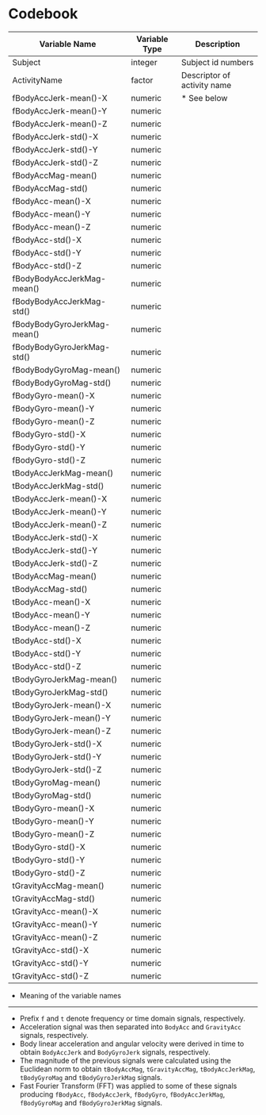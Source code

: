 Codebook
========

Variable Name              | Variable Type | Description
-------------              | ------------- | ----------- 
Subject                    | integer       | Subject id numbers
ActivityName               | factor        | Descriptor of activity name
fBodyAccJerk-mean()-X      | numeric       | * See below
fBodyAccJerk-mean()-Y      | numeric       |
fBodyAccJerk-mean()-Z      | numeric       |
fBodyAccJerk-std()-X       | numeric       |
fBodyAccJerk-std()-Y       | numeric       |
fBodyAccJerk-std()-Z       | numeric       |
fBodyAccMag-mean()         | numeric       |
fBodyAccMag-std()          | numeric       |
fBodyAcc-mean()-X          | numeric       |
fBodyAcc-mean()-Y          | numeric       |
fBodyAcc-mean()-Z          | numeric       |
fBodyAcc-std()-X           | numeric       |
fBodyAcc-std()-Y           | numeric       |
fBodyAcc-std()-Z           | numeric       |
fBodyBodyAccJerkMag-mean() | numeric       |
fBodyBodyAccJerkMag-std()  | numeric       |
fBodyBodyGyroJerkMag-mean()| numeric       |
fBodyBodyGyroJerkMag-std() | numeric       |
fBodyBodyGyroMag-mean()    | numeric       |
fBodyBodyGyroMag-std()     | numeric       |
fBodyGyro-mean()-X         | numeric       |
fBodyGyro-mean()-Y         | numeric       |
fBodyGyro-mean()-Z         | numeric       |
fBodyGyro-std()-X          | numeric       |
fBodyGyro-std()-Y          | numeric       |
fBodyGyro-std()-Z          | numeric       |
tBodyAccJerkMag-mean()     | numeric       |
tBodyAccJerkMag-std()      | numeric       |
tBodyAccJerk-mean()-X      | numeric       |
tBodyAccJerk-mean()-Y      | numeric       |
tBodyAccJerk-mean()-Z      | numeric       |
tBodyAccJerk-std()-X       | numeric       |
tBodyAccJerk-std()-Y       | numeric       |
tBodyAccJerk-std()-Z       | numeric       |
tBodyAccMag-mean()         | numeric       |
tBodyAccMag-std()          | numeric       |
tBodyAcc-mean()-X          | numeric       |
tBodyAcc-mean()-Y          | numeric       |
tBodyAcc-mean()-Z          | numeric       |
tBodyAcc-std()-X           | numeric       |
tBodyAcc-std()-Y           | numeric       |
tBodyAcc-std()-Z           | numeric       |
tBodyGyroJerkMag-mean()    | numeric       |
tBodyGyroJerkMag-std()     | numeric       |
tBodyGyroJerk-mean()-X     | numeric       |
tBodyGyroJerk-mean()-Y     | numeric       |
tBodyGyroJerk-mean()-Z     | numeric       |
tBodyGyroJerk-std()-X      | numeric       |
tBodyGyroJerk-std()-Y      | numeric       |
tBodyGyroJerk-std()-Z      | numeric       |
tBodyGyroMag-mean()        | numeric       |
tBodyGyroMag-std()         | numeric       |
tBodyGyro-mean()-X         | numeric       |
tBodyGyro-mean()-Y         | numeric       |
tBodyGyro-mean()-Z         | numeric       |
tBodyGyro-std()-X          | numeric       |
tBodyGyro-std()-Y          | numeric       |
tBodyGyro-std()-Z          | numeric       |
tGravityAccMag-mean()      | numeric       |
tGravityAccMag-std()       | numeric       |
tGravityAcc-mean()-X       | numeric       |
tGravityAcc-mean()-Y       | numeric       |
tGravityAcc-mean()-Z       | numeric       |
tGravityAcc-std()-X        | numeric       |
tGravityAcc-std()-Y        | numeric       |
tGravityAcc-std()-Z        | numeric       |


* Meaning of the variable names
-------------------------------
- Prefix `f` and `t` denote frequency or time domain signals, respectively.
- Acceleration signal was then separated into `BodyAcc` and `GravityAcc` signals, respectively.
- Body linear acceleration and angular velocity were derived in time to obtain `BodyAccJerk` and `BodyGyroJerk` signals, respectively.
- The magnitude of the previous signals were calculated using the Euclidean norm to obtain `tBodyAccMag`, `tGravityAccMag`, `tBodyAccJerkMag`, `tBodyGyroMag` and `tBodyGyroJerkMag` signals.
- Fast Fourier Transform (FFT) was applied to some of these signals producing `fBodyAcc`, `fBodyAccJerk`, `fBodyGyro`, `fBodyAccJerkMag`, `fBodyGyroMag` and `fBodyGyroJerkMag` signals.